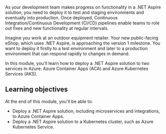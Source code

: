 As your development team makes progress on functionality in a .NET Aspire solution, you need to deploy it to test and staging environments and eventually into production. Once deployed, Continuous Integration/Continuous Development (CI/CD) pipelines enable teams to role out fixes and new functionality at regular intervals.

Imagine you work at an outdoor equipment retailer. Your new public-facing eShop, which uses .NET Aspire, is approaching the version 1 milestone. You want to deploy it firstly to a test environment and later to a production environment that can respond rapidly to changes in demand.

In this module, you'll learn how to deploy a .NET Aspire solution to two services in Azure: Azure Container Apps (ACA) and Azure Kubernetes Services (AKS).

## Learning objectives

At the end of this module, you'll be able to:

- Deploy a .NET Aspire solution, including microservices and integrations, to Azure Container Apps.
- Deploy a .NET Aspire solution to a Kubernetes cluster, such as Azure Kubernetes Service.
